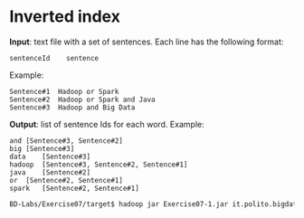 # Inverted index

**Input**: text file with a set of sentences. Each line has the following format:

    sentenceId    sentence

Example:

    Sentence#1	Hadoop or Spark
    Sentence#2	Hadoop or Spark and Java
    Sentence#3	Hadoop and Big Data

**Output**: list of sentence Ids for each word. Example: 

    and	[Sentence#3, Sentence#2]
    big	[Sentence#3]
    data	[Sentence#3]
    hadoop	[Sentence#3, Sentence#2, Sentence#1]
    java	[Sentence#2]
    or	[Sentence#2, Sentence#1]
    spark	[Sentence#2, Sentence#1]

```sh
BD-Labs/Exercise07/target$ hadoop jar Exercise07-1.jar it.polito.bigdata.hadoop.E07Driver 1 ./in/ ./out/
```